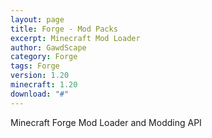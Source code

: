 ```yaml
---
layout: page
title: Forge - Mod Packs
excerpt: Minecraft Mod Loader
author: GawdScape
category: Forge
tags: Forge
version: 1.20
minecraft: 1.20
download: "#"
---
```


Minecraft Forge Mod Loader and Modding API
